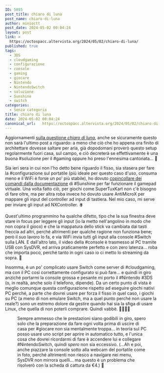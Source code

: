 ```yaml
---
ID: 5055
post_title: chiaro di luna
post_name: chiaro-di-luna
author: minioctt
post_date: 2024-05-02 00:04:24
layout: post
link: >
  https://octospacc.altervista.org/2024/05/02/chiaro-di-luna/
published: true
tags:
  - 3DS
  - cloudgaming
  - configurazione
  - console
  - gaming
  - giocare
  - Nintendo
  - NintendoSwitch
  - soluzione
  - Sunshine
  - switch
categories:
  - Senza categoria
title: chiaro di luna
date: 2024-05-02 00:04:24
canonical_url:   https://octospacc.altervista.org/2024/05/02/chiaro-di-luna/
---
```

<!-- wp:paragraph -->
<p>Aggiornamenti <a href="https://octospacc.altervista.org/2024/05/01/luna-gaming/">sulla questione </a><a href="https://octospacc.altervista.org/2024/05/01/luna-gaming/"><em>chiaro di luna</em></a>, anche se sicuramente questo non sarà l'ultimo post a riguardo: a meno che ciò che ho appena ora finito di architettare dovesse saltare per aria, già dopodomani proverò questo setup regolarmente fuori casa, sul campo, e ciò decreterà se effettivamente è una buona #soluzione per il #gaming oppure ho preso l'ennesima cantonata... 👀</p>
<!-- /wp:paragraph -->

<!-- wp:paragraph -->
<p>Sia ieri sera in cui non l'ho detto bene riguardo il fisso, sia stasera per fare la #configurazione sul portatile (più ideale per questo caso d'uso, consuma meno e il WiFi è forse un po' più stabile), ho dovuto <a href="https://docs.lizardbyte.dev/projects/sunshine/en/latest/about/setup.html#install">copincollare dei comandi dalla documentazione</a> di #Sunshine per far funzionare il gamepad virtuale. Una volta fatto ciò, per giochi come SuperTuxKart non c'è bisogno di fare oltre, ma per altra roba invece ho dovuto usare AntiMicroX per mappare gli input del controller ad input di tastiera. Nel mio caso, mi serve per inviare gli input ad NXController. 🪰</p>
<!-- /wp:paragraph -->

<!-- wp:paragraph -->
<p>Quest'ultimo programmino ha qualche difetto, tipo che la sua finestra deve stare in focus per leggere gli input (io la metto nell'angolino in modo che non copra il gioco) e che la mappatura dello stick va cambiata dai tasti freccia ad altri, perché altrimenti per qualche ragione non funziona bene; però il suo lavoro lo fa, e via WiFi invia tutti gli input alla console #Switch sulla LAN. E dall'altro lato, il video della #console è trasmesso al PC tramite USB con SysDVR, ed arriva praticamente perfetto e con zero latenza... roba che importa poco, perché tanto in ogni caso io ci metto lo streaming da sopra. 🐌</p>
<!-- /wp:paragraph -->

<!-- wp:paragraph -->
<p>Insomma, è un po' complicato usare Switch come server di #cloudgaming, ma con il PC così correttamente configurato si può fare... e quindi in giro anziché portarmi la console grossa e pesante mi porto il #Nintendo #3DS (o, in realtà, anche solo il telefono, dipende). Da un certo punto di vista è meglio comunque questa configurazione rispetto ad eseguire giochi nativi PC perché, a parte che dovrei usare per forza il fisso in quel caso, i giochi su PC (a meno di non emulare Switch, ma a quel punto perché non usare la reale?) sono un estremo dolore da gestire quando hai sia la sfiga di usare Linux, che quella di non poterli comprare. Quindi vabbè. 🏴‍☠️🏴‍☠️</p>
<!-- /wp:paragraph -->

<!-- wp:paragraph -->
<p></p>
<!-- /wp:paragraph -->

<!-- wp:image {"id":5057,"sizeSlug":"large"} -->
<figure class="wp-block-image size-large"><img src="{{site.cdnurl}}/assets/uploads/2024/05/image_editor_output_image-1367100353-17146004253622963068569625719033-960x960.jpg" alt="" class="wp-image-5057"/><figcaption class="wp-element-caption">Sempre ammesso che le prestazioni siano godibili in giro, spero solo che la preparazione da fare ogni volta prima di uscire di casa per #giocare non sia mentalmente troppa... in teoria sul PC posso usare uno script per aprire in automatico tutto, e l'unica cosa che dovrei ricordarmi di fare è accendere lui e collegare #NintendoSwitch, quindi <em>spero</em> non sia eccessivo. (...Ah e poi, anche piazzare la console sotto alla webcam del portatile come in foto, perché altrimenti non riesco a navigare nei menu, SysDVR non mirrora quelli... ma questo è un problema che risolverò con la scheda di cattura da €4.) 🙏</figcaption></figure>
<!-- /wp:image -->